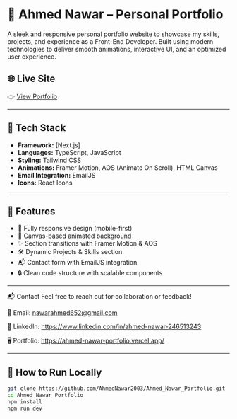 
# 💼 Ahmed Nawar – Personal Portfolio

A sleek and responsive personal portfolio website to showcase my skills, projects, and experience as a Front-End Developer. Built using modern technologies to deliver smooth animations, interactive UI, and an optimized user experience.

## 🌐 Live Site

👉 [View Portfolio](https://ahmed-nawar-portfolio.vercel.app/)

---

## 🚀 Tech Stack

- **Framework:** [Next.js]
- **Languages:** TypeScript, JavaScript
- **Styling:** Tailwind CSS
- **Animations:** Framer Motion, AOS (Animate On Scroll), HTML Canvas
- **Email Integration:** EmailJS
- **Icons:** React Icons

---

## 📌 Features

- 🎯 Fully responsive design (mobile-first)
- 🌌 Canvas-based animated background
- ✨ Section transitions with Framer Motion & AOS
- 🛠️ Dynamic Projects & Skills section
- 📬 Contact form with EmailJS integration
- 🔒 Clean code structure with scalable components

---
📬 Contact
Feel free to reach out for collaboration or feedback!

📧 Email: nawarahmed652@gmail.com

💼 LinkedIn: https://www.linkedin.com/in/ahmed-nawar-246513243

🖥️ Portfolio: https://ahmed-nawar-portfolio.vercel.app/


---
## 🧪 How to Run Locally

```bash
git clone https://github.com/AhmedNawar2003/Ahmed_Nawar_Portfolio.git
cd Ahmed_Nawar_Portfolio
npm install
npm run dev
